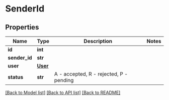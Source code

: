 # SenderId

## Properties
Name | Type | Description | Notes
------------ | ------------- | ------------- | -------------
**id** | **int** |  | 
**sender_id** | **str** |  | 
**user** | [**User**](User.md) |  | 
**status** | **str** | A - accepted, R - rejected, P - pending | 

[[Back to Model list]](../README.md#documentation-for-models) [[Back to API list]](../README.md#documentation-for-api-endpoints) [[Back to README]](../README.md)


